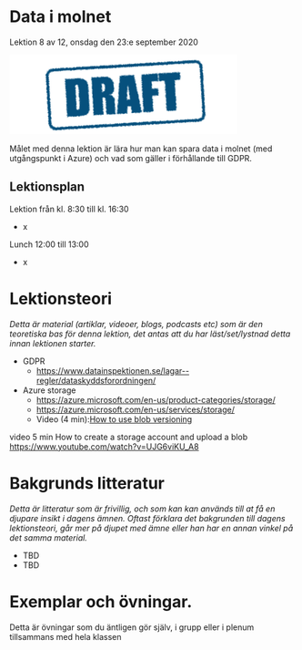 # Data i molnet

Lektion 8 av 12, onsdag den 23:e september 2020

![Draft](/assets/images/draft.png)

Målet med denna lektion är lära hur man kan spara data i molnet (med utgångspunkt i Azure) och vad som gäller i förhållande till GDPR.

## Lektionsplan
Lektion från kl. 8:30 till kl. 16:30

* x

Lunch 12:00 till 13:00

* x

# Lektionsteori
*Detta är material (artiklar, videoer, blogs, podcasts etc) som är den teoretiska bas för denna lektion, det antas att du har läst/set/lystnad detta innan lektionen starter.*

* GDPR
  * https://www.datainspektionen.se/lagar--regler/dataskyddsforordningen/
* Azure storage
  * https://azure.microsoft.com/en-us/product-categories/storage/
  * https://azure.microsoft.com/en-us/services/storage/
  * Video (4 min):[How to use blob versioning](https://www.youtube.com/watch?v=m7e9h1gedWQ)

video 5 min How to create a storage account and upload a blob https://www.youtube.com/watch?v=UJG6viKU_A8

# Bakgrunds litteratur

*Detta är litteratur som är frivillig, och som kan kan används till at få en djupare insikt i dagens ämnen. Oftast förklara det bakgrunden till dagens lektionsteori, går mer på djupet med ämne eller han har en annan vinkel på det samma material.*

* TBD
* TBD

# Exemplar och övningar. 

Detta är övningar som du äntligen gör själv, i grupp eller i plenum tillsammans med hela klassen